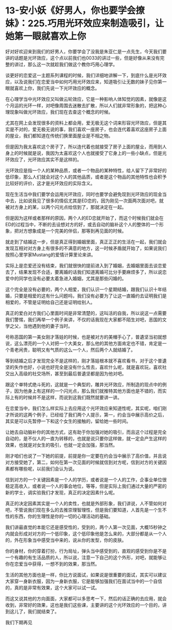# 13-安小妖《好男人，你也要学会撩妹》：225.巧用光环效应来制造吸引，让她第一眼就喜欢上你

好对好欢迎来到我们的好男人，你要学会了没我是朱亚仁是一点先生，今天我们要讲的话题是光环效应，这个点以前我们也0033的讲过一些，但是好像从来没有完整的讲过，那么这一次就趁我们做这个教你巧用心理学。

谈更好的恋爱这一主题系列课程的时候，我们详细地讲解一下，到底什么是光环效应，以及说我们在恋爱当中如何巧用光环效应来，知道吸引让无数的妹子见你第一眼就喜欢上你，我们先说一下光环效应的概念。

在心理学当中光环效应又叫做云轮效应，它是一种影响人体知觉的因素，就像是这个月运的光环一样，对吧像周围去迷散去扩散，所以人们就非常形象的，把这种心理现象叫做光环效应，我们现在去查这个概念的时候。

尤其在网上会发现很多的资料上都会用，爱无极无这个词来形容光环效应，但是其实是不对的，爱无极无说的事，我们喜欢一座房子，也会连代着喜欢这座房子上面的屋业，我们都知道在传统们换里面屋业是不相之物。

但是因为我太喜欢这个房子了，所以连代着也就接受了房子上面的屋业，而用到人身上的时候就是说，我因为太喜欢这个人也就接受了它身上的一些小缺点，但是光环效应了，光环效应其实不是这样的。

光环效应是指一个人的某种品质，或者一个物品的某种特性，给人留下了非常好的低印象，那么人们就会对这个人的其他品质，或者是这个物品的其他特性也会积予比较好的评价，这才是光环效应的实际含义。

现在生活当中我们要学会运用光环效应，同时也要学会避免现到光环效应的现金当中去，比如说我见了很多的情侣尤其是ED恋的，因为刚见一次面两次面对吧，就被对方身上的某，以两个闪光点给信到了，那就决定在一起。

但是因为这样或者那样的原因，两个人的ED恋就开始了，而这个时候我们就会在ED的过程当中，不断的去设想对方的好，或去自动的脑补这个人的整体的一个形象，把对方想象成是一个完美的伴侣，那等到再见面的时候。

就走到了结婚这一步，但是真正得到婚姻里面，真正正正的生活在一起，我们就会发现互相对对方身上有很多的不满意的地方，这一时候矛盾就开始了，如果说我们按照心里学家Mustang的爱情计算里论来讲。

实际上是恋爱还没有结束，我们就很快的提前进入到了婚姻，去婚姻里面去谈恋爱去了，结果发现不合适，要离婚的话我们知道离婚可比分手要麻烦多了，所以说恋爱中的同学也没有必要太着急进入婚姻，尤其是那些闪婚的。

这个完全是没有必要的，两个人相爱，我们认识一个星期结婚，跟我们认识十年结婚，只要是相爱的这有什么问题吗，我们没有必要为了让这一直婚约去证明我们是相爱的，不管是证明给自己还是证明给别人。

真正的爱白对方我们心里面时间是非常清楚的，这叫活的自我，所以说这一点需要我们警惕，我们再举一个例子来讲，不仅的话我现在大家都不陌生对吧，恶国的文学之父，当他遇到他的妻子当时。

号称恶国的第一美女刚才落娃的时候，也是被对方的美帽手心了，普遺坚当初就想说，这么漂亮的一个人对把一个大美女，那么他的其他方面肯定也不错，肯定是一个青老闲贵，聪明又有气质的这么一个人，然后两个人就结婚了。

等到结婚之后才发现完全不是这样的，刚才落娃根本就不喜欢看书，对于这个普遺坚的失作也好，小说也好完全是没有什么性去，喜欢什么呢，就是喜欢玩，喜欢社交出入高级的社交场所，甚至到最后普遺坚都是因为他对吧。

跟这个单特式绝斗死的，这就是一个典型的，雕井光环效应，所制造的现点中的例子，因为他身上有这样的一个闪光点，那么我们就推特其他方面也是不错的，而实际上有的时候并不是这样，而说到这我们既然就要讲一讲。

在恋爱当中，我们怎么样实际上去应用这个光环效应来知道性呢，其实呢，咱们刚才所说的这两个例子，已经给了我们两个人提示，第一，约会当中展示高价之后，其实是可以先暂停一下和这个女生的接触的，留给她一些时间。

让她去自动脑补你的其他方式，这有助于你加强对她的吸引，而且这个过程是完全自动的，是不仪人的一直为转移的，也就是说只要你这样做，就一定会产生这样的效果，也就是对女生的吸引，也就一定会加强，那当然。

刚才咱们也说了一下她的前提，前提是你一定要在约会当中展示了高价值，并且说对方接受她了，第二，如何在第一次见面的时候就信到对方呢，信到对方的关键因素都有哪些呢，以前我们会认为说。

信到对方的一个关键因素是一个人的学历，或者说是一个人的工作，企事业单位很稳定高收入，或者说一个人的事会地位，等等，但是实际上我们通过大量的严密的新的学士，调实验我们才发现，真正的决定因素什么呢。

真正的决定因素其实是一个人的卖性，也就是外部形象，我们讲说，人不管如何对吧，不管说我们现在多么的去推崇理智理性，但是我们要知道，人首先是一个生不性的东西，你的生理性是你的一切的心理活动的基础。

我们讲最直觉的本能它还是感受性的，受到的，两个人第一次见面，大概15秒钟之内就会形成对对方的一个低印象，这个低印象他是怎么来的，大部分都是从一个人的，外在形象当中感受当中来的，说从你的发型，你的皮肤。

你的身材，你的穿着打扮，行为局址，弹头当中感受到的，直观的感受到你是不是一个有趣的有生活品质的人，所以说，注意一下自己的这个外形，对吧，就能够让你在恋爱当中获得，一想不到的效果，那当然。

生活的其他方面也是一样，你比方说面试，如果说是很重要的面试，其实可以建议大家穿一身新衣服，因为一身新衣服，它是能够加强我们在面试当中的一个自信的，真的是非常有效果，这个大家可以试一试。

而这又说其他的方向面面，大家都可以多思考一下，然后的话正确的去应用，就会收到，非常好的效果，这也是我们这些课，主要讲的这个光环效应的一个目的，讲到这儿了，我们就结束了。

我们下期再见